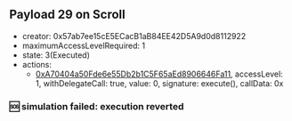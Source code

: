 ## Payload 29 on Scroll

- creator: 0x57ab7ee15cE5ECacB1aB84EE42D5A9d0d8112922
- maximumAccessLevelRequired: 1
- state: 3(Executed)
- actions:
  - [0xA70404a50Fde6e55Db2b1C5F65aEd8906646Fa11](https://scrollscan.com/tx/0xA70404a50Fde6e55Db2b1C5F65aEd8906646Fa11), accessLevel: 1, withDelegateCall: true, value: 0, signature: execute(), callData: 0x

### :sos: simulation failed: execution reverted

